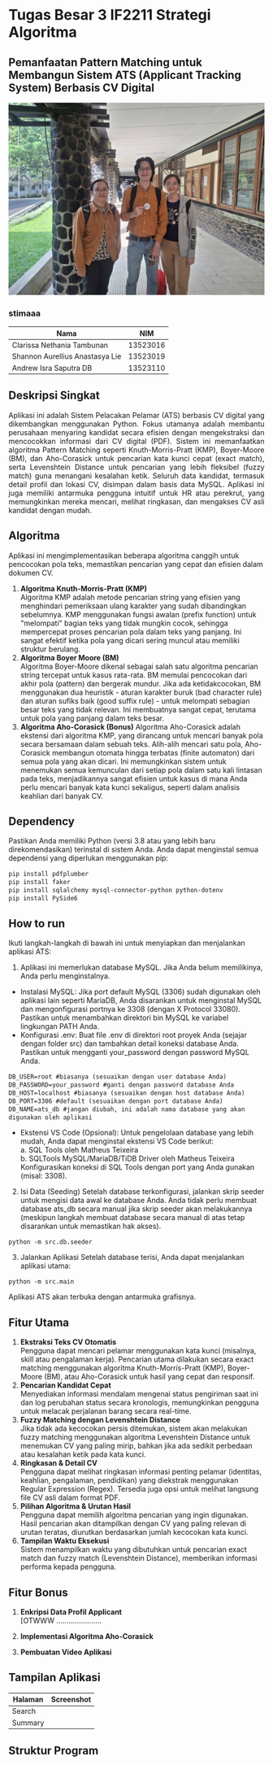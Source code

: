 # Tugas Besar 3 IF2211 Strategi Algoritma
## Pemanfaatan Pattern Matching untuk Membangun Sistem ATS (Applicant Tracking System) Berbasis CV Digital

![contributors](doc/creators.jpg) 
### stimaaa
| Nama | NIM |
|------|-----|
| Clarissa Nethania Tambunan | 13523016 |
| Shannon Aurellius Anastasya Lie | 13523019 |
| Andrew Isra Saputra DB | 13523110 |

## Deskripsi Singkat
<p align="justify">
Aplikasi ini adalah Sistem Pelacakan Pelamar (ATS) berbasis CV digital yang dikembangkan menggunakan Python. Fokus utamanya adalah membantu perusahaan menyaring kandidat secara efisien dengan mengekstraksi dan mencocokkan informasi dari CV digital (PDF). Sistem ini memanfaatkan algoritma Pattern Matching seperti Knuth-Morris-Pratt (KMP), Boyer-Moore (BM), dan Aho-Corasick untuk pencarian kata kunci cepat (exact match), serta Levenshtein Distance untuk pencarian yang lebih fleksibel (fuzzy match) guna menangani kesalahan ketik. Seluruh data kandidat, termasuk detail profil dan lokasi CV, disimpan dalam basis data MySQL. Aplikasi ini juga memiliki antarmuka pengguna intuitif untuk HR atau perekrut, yang memungkinkan mereka mencari, melihat ringkasan, dan mengakses CV asli kandidat dengan mudah.
</p>

## Algoritma
Aplikasi ini mengimplementasikan beberapa algoritma canggih untuk pencocokan pola teks, memastikan pencarian yang cepat dan efisien dalam dokumen CV. <br>
1. **Algoritma Knuth-Morris-Pratt (KMP)**  
   Algoritma KMP adalah metode pencarian string yang efisien yang menghindari pemeriksaan ulang karakter yang sudah dibandingkan sebelumnya. KMP menggunakan fungsi awalan (prefix function) untuk "melompati" bagian teks yang tidak mungkin cocok, sehingga mempercepat proses pencarian pola dalam teks yang panjang. Ini sangat efektif ketika pola yang dicari sering muncul atau memiliki struktur berulang.
2. **Algoritma Boyer Moore (BM)**  
   Algoritma Boyer-Moore dikenal sebagai salah satu algoritma pencarian string tercepat untuk kasus rata-rata. BM memulai pencocokan dari akhir pola (pattern) dan bergerak mundur. Jika ada ketidakcocokan, BM menggunakan dua heuristik - aturan karakter buruk (bad character rule) dan aturan sufiks baik (good suffix rule) - untuk melompati sebagian besar teks yang tidak relevan. Ini membuatnya sangat cepat, terutama untuk pola yang panjang dalam teks besar.
3. **Algoritma Aho-Corasick (Bonus)**
   Algoritma Aho-Corasick adalah ekstensi dari algoritma KMP, yang dirancang untuk mencari banyak pola secara bersamaan dalam sebuah teks. Alih-alih mencari satu pola, Aho-Corasick membangun otomata hingga terbatas (finite automaton) dari semua pola yang akan dicari. Ini memungkinkan sistem untuk menemukan semua kemunculan dari setiap pola dalam satu kali lintasan pada teks, menjadikannya sangat efisien untuk kasus di mana Anda perlu mencari banyak kata kunci sekaligus, seperti dalam analisis keahlian dari banyak CV.

## Dependency
Pastikan Anda memiliki Python (versi 3.8 atau yang lebih baru direkomendasikan) terinstal di sistem Anda. Anda dapat menginstal semua dependensi yang diperlukan menggunakan pip:
```
pip install pdfplumber
pip install faker
pip install sqlalchemy mysql-connector-python python-dotenv
pip install PySide6
```

## How to run
Ikuti langkah-langkah di bawah ini untuk menyiapkan dan menjalankan aplikasi ATS:
1. Aplikasi ini memerlukan database MySQL. Jika Anda belum memilikinya, Anda perlu menginstalnya.
- Instalasi MySQL: Jika port default MySQL (3306) sudah digunakan oleh aplikasi lain seperti MariaDB, Anda disarankan untuk menginstal MySQL dan mengonfigurasi portnya ke 3308 (dengan X Protocol 33080). Pastikan untuk menambahkan direktori bin MySQL ke variabel lingkungan PATH Anda.
- Konfigurasi .env: Buat file .env di direktori root proyek Anda (sejajar dengan folder src) dan tambahkan detail koneksi database Anda. Pastikan untuk mengganti your_password dengan password MySQL Anda.
```
DB_USER=root #biasanya (sesuaikan dengan user database Anda)
DB_PASSWORD=your_password #ganti dengan password database Anda
DB_HOST=localhost #biasanya (sesuaikan dengan host database Anda) DB_PORT=3306 #default (sesuaikan dengan port database Anda)
DB_NAME=ats_db #jangan diubah, ini adalah nama database yang akan digunakan oleh aplikasi
```
- Ekstensi VS Code (Opsional): Untuk pengelolaan database yang lebih mudah, Anda dapat menginstal ekstensi VS Code berikut: <br>
a. SQL Tools oleh Matheus Teixeira <br>
b. SQLTools MySQL/MariaDB/TiDB Driver oleh Matheus Teixeira Konfigurasikan koneksi di SQL Tools dengan port yang Anda gunakan (misal: 3308).
2. Isi Data (Seeding)
Setelah database terkonfigurasi, jalankan skrip seeder untuk mengisi data awal ke database Anda. Anda tidak perlu membuat database ats_db secara manual jika skrip seeder akan melakukannya (meskipun langkah membuat database secara manual di atas tetap disarankan untuk memastikan hak akses).
```
python -m src.db.seeder
```
3. Jalankan Aplikasi
Setelah database terisi, Anda dapat menjalankan aplikasi utama:
```
python -m src.main
```
Aplikasi ATS akan terbuka dengan antarmuka grafisnya.

## Fitur Utama

1. **Ekstraksi Teks CV Otomatis**  
   Pengguna dapat mencari pelamar menggunakan kata kunci (misalnya, skill atau pengalaman kerja). Pencarian utama dilakukan secara exact matching menggunakan algoritma Knuth-Morris-Pratt (KMP), Boyer-Moore (BM), atau Aho-Corasick untuk hasil yang cepat dan responsif.
2. **Pencarian Kandidat Cepat**  
   Menyediakan informasi mendalam mengenai status pengiriman saat ini dan log perubahan status secara kronologis, memungkinkan pengguna untuk melacak perjalanan barang secara real-time.
3. **Fuzzy Matching dengan Levenshtein Distance**  
   Jika tidak ada kecocokan persis ditemukan, sistem akan melakukan fuzzy matching menggunakan algoritma Levenshtein Distance untuk menemukan CV yang paling mirip, bahkan jika ada sedikit perbedaan atau kesalahan ketik pada kata kunci.
4. **Ringkasan & Detail CV**  
   Pengguna dapat melihat ringkasan informasi penting pelamar (identitas, keahlian, pengalaman, pendidikan) yang diekstrak menggunakan Regular Expression (Regex). Tersedia juga opsi untuk melihat langsung file CV asli dalam format PDF.
5. **Pilihan Algoritma & Urutan Hasil**  
   Pengguna dapat memilih algoritma pencarian yang ingin digunakan. Hasil pencarian akan ditampilkan dengan CV yang paling relevan di urutan teratas, diurutkan berdasarkan jumlah kecocokan kata kunci.
6. **Tampilan Waktu Eksekusi**  
   Sistem menampilkan waktu yang dibutuhkan untuk pencarian exact match dan fuzzy match (Levenshtein Distance), memberikan informasi performa kepada pengguna.
   
## Fitur Bonus
1. **Enkripsi Data Profil Applicant**  
    [OTWWW ......................

2. **Implementasi Algoritma Aho-Corasick**  
3. **Pembuatan Video Aplikasi**  
   
## Tampilan Aplikasi
| Halaman | Screenshot |
|---|---|
| Search | ![]() |
| Summary | ![]() |

## Struktur Program
```

```
